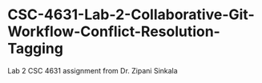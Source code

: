 # CSC-4631-Lab-2-Collaborative-Git-Workflow-Conflict-Resolution-Tagging
Lab 2 CSC 4631 assignment from Dr. Zipani Sinkala
